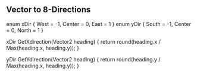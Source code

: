
## Vector to 8-Directions


enum xDir { West = -1, Center = 0, East = 1 }
enum yDir { South = -1, Center = 0, North = 1 }

xDir GetXdirection(Vector2 heading)
{
    return round(heading.x / Max(heading.x, heading.y));
}

yDir GetYdirection(Vector2 heading)
{
    return round(heading.y / Max(heading.x, heading.y));
}
